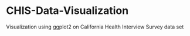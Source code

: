 # CHIS-Data-Visualization
Visualization using ggplot2 on California Health Interview  Survey data set
